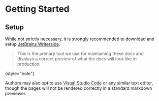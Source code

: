 # Getting Started

## Setup

While not strictly necessary, it is strongly recommended to download and setup [JetBrains Writerside](https://www.jetbrains.com/writerside/).

> This is the primary tool we use for maintaining these docs and displays a correct preview of what the docs will look like in production.
> 
{style="note"}

Authors may also opt to use [Visual Studio Code](https://code.visualstudio.com/) or any similar text editor, though the pages will not be rendered correctly in a standard markdown previewer.

